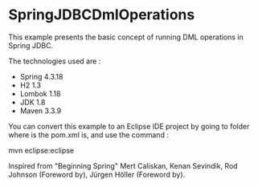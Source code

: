# SpringJDBCDmlOperations
This example presents the basic concept of running DML operations in Spring JDBC.

The technologies used are :
 - Spring 4.3.18
 - H2 1.3
 - Lombok 1.18
 - JDK 1.8
 - Maven 3.3.9

You can convert this example to an Eclipse IDE project by going to folder where is the pom.xml is, and use the command :

mvn eclipse:eclipse

Inspired from "Beginning Spring" Mert Caliskan, Kenan Sevindik, Rod Johnson (Foreword by), Jürgen Höller (Foreword by).